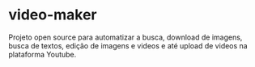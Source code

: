 # video-maker
Projeto open source para automatizar a busca, download de imagens, busca de textos, edição de imagens e videos e até upload de videos na plataforma Youtube.
